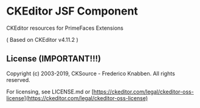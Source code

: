 CKEditor JSF Component
==================

CKEditor resources for PrimeFaces Extensions

( Based on CKEditor v4.11.2 )

## License (IMPORTANT!!!)

Copyright (c) 2003-2019, CKSource - Frederico Knabben. All rights reserved.

For licensing, see LICENSE.md or [https://ckeditor.com/legal/ckeditor-oss-license](https://ckeditor.com/legal/ckeditor-oss-license)
